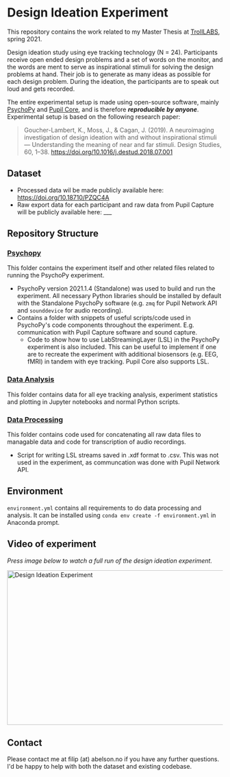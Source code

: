 # Design Ideation Experiment
This repository contains the work related to my Master Thesis at [TrollLABS](https://www.ntnu.edu/mtp/trolllabs), spring 2021.

Design ideation study using eye tracking technology (N = 24). Participants receive open ended design problems and a set of words on the monitor,  and the words are ment to serve as inspirational stimuli for solving the design problems at hand. Their job is to generate as many ideas as possible for each design problem. During the ideation, the participants are to speak out loud and gets recorded.

The entire experimental setup is made using open-source software, mainly [PsychoPy](https://psychopy.org/) and [Pupil Core](https://pupil-labs.com/products/core/), and is therefore _**reproducible by anyone**_. Experimental setup is based on the following research paper:
> Goucher-Lambert, K., Moss, J., & Cagan, J. (2019). A neuroimaging investigation of design ideation with and without inspirational stimuli — Understanding the meaning of near and far stimuli. Design Studies, 60, 1–38. https://doi.org/10.1016/j.destud.2018.07.001

## Dataset
* Processed data wil be made publicly available here: https://doi.org/10.18710/PZQC4A
* Raw export data for each participant and raw data from Pupil Capture will be publicly available here: ___


## Repository Structure
### [Psychopy](psychopy/README.md) 
This folder contains the experiment itself and other related files related to running the PsychoPy experiment.

* PsychoPy version 2021.1.4 (Standalone) was used to build and run the experiment. All necessary Python libraries should be installed by default with the Standalone PsychoPy software (e.g. `zmq` for Pupil Network API and `sounddevice` for audio recording).
* Contains a folder with snippets of useful scripts/code used in PsychoPy's code components throughout the experiment. E.g. communication with Pupil Capture software and sound capture.
  * Code to show how to use LabStreamingLayer (LSL) in the PsychoPy experiment is also included. This can be useful to implement if one are to recreate the experiment with additional biosensors (e.g. EEG, fMRI) in tandem with eye tracking. Pupil Core also supports LSL. 

### [Data Analysis](data_analysis/README.md)
This folder contains data for all eye tracking analysis, experiment statistics and plotting in Jupyter notebooks and normal Python scripts.

### [Data Processing](data_processing/README.md)
This folder contains code used for concatenating all raw data files to managable data and code for transcription of audio recordings.
* Script for writing LSL streams saved in .xdf format to .csv. This was not used in the experiment, as communcation was done with Pupil Network API.

## Environment
`environment.yml` contains all requirements to do data processing and analysis. It can be installed using `conda env create -f environment.yml` in Anaconda prompt.

## Video of experiment
_Press image below to watch a full run of the design ideation experiment._

<a href="http://www.youtube.com/watch?feature=player_embedded&v=xrr0F1UxRKA
" target="_blank"><img src="https://i.imgur.com/JMAxnap.png"
alt="Design Ideation Experiment" width="640" height="360" border="0" /></a>

## Contact
Please contact me at filip (at) abelson.no if you have any further questions. I'd be happy to help with both the dataset and existing codebase.
